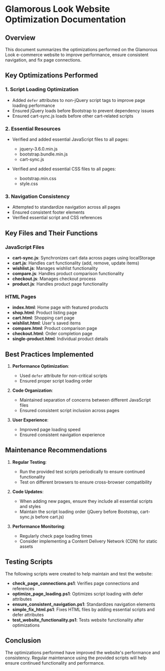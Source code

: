 # Glamorous Look Website Optimization Documentation

## Overview

This document summarizes the optimizations performed on the Glamorous Look e-commerce website to improve performance, ensure consistent navigation, and fix page connections.

## Key Optimizations Performed

### 1. Script Loading Optimization

- Added `defer` attributes to non-jQuery script tags to improve page loading performance
- Ensured jQuery loads before Bootstrap to prevent dependency issues
- Ensured cart-sync.js loads before other cart-related scripts

### 2. Essential Resources

- Verified and added essential JavaScript files to all pages:
  - jquery-3.6.0.min.js
  - bootstrap.bundle.min.js
  - cart-sync.js

- Verified and added essential CSS files to all pages:
  - bootstrap.min.css
  - style.css

### 3. Navigation Consistency

- Attempted to standardize navigation across all pages
- Ensured consistent footer elements
- Verified essential script and CSS references

## Key Files and Their Functions

### JavaScript Files

- **cart-sync.js**: Synchronizes cart data across pages using localStorage
- **cart.js**: Handles cart functionality (add, remove, update items)
- **wishlist.js**: Manages wishlist functionality
- **compare.js**: Handles product comparison functionality
- **checkout.js**: Manages checkout process
- **product.js**: Handles product page functionality

### HTML Pages

- **index.html**: Home page with featured products
- **shop.html**: Product listing page
- **cart.html**: Shopping cart page
- **wishlist.html**: User's saved items
- **compare.html**: Product comparison page
- **checkout.html**: Order completion page
- **single-product.html**: Individual product details

## Best Practices Implemented

1. **Performance Optimization**:
   - Used `defer` attribute for non-critical scripts
   - Ensured proper script loading order

2. **Code Organization**:
   - Maintained separation of concerns between different JavaScript files
   - Ensured consistent script inclusion across pages

3. **User Experience**:
   - Improved page loading speed
   - Ensured consistent navigation experience

## Maintenance Recommendations

1. **Regular Testing**:
   - Run the provided test scripts periodically to ensure continued functionality
   - Test on different browsers to ensure cross-browser compatibility

2. **Code Updates**:
   - When adding new pages, ensure they include all essential scripts and styles
   - Maintain the script loading order (jQuery before Bootstrap, cart-sync.js before cart.js)

3. **Performance Monitoring**:
   - Regularly check page loading times
   - Consider implementing a Content Delivery Network (CDN) for static assets

## Testing Scripts

The following scripts were created to help maintain and test the website:

- **check_page_connections.ps1**: Verifies page connections and references
- **optimize_page_loading.ps1**: Optimizes script loading with defer attributes
- **ensure_consistent_navigation.ps1**: Standardizes navigation elements
- **simple_fix_html.ps1**: Fixes HTML files by adding essential scripts and defer attributes
- **test_website_functionality.ps1**: Tests website functionality after optimizations

## Conclusion

The optimizations performed have improved the website's performance and consistency. Regular maintenance using the provided scripts will help ensure continued functionality and performance.